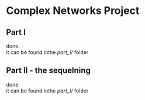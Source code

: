 
# Complex Networks Project
	
## Part I
done. <br>
it can be found inthe *part_I/* folder
	
	
## Part II - the sequelning
done. <br>
it can be found inthe *part_I/* folder

